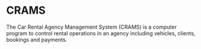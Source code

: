 # CRAMS
The Car Rental Agency Management System (CRAMS) is a computer program to control rental operations in an agency including vehicles, clients, bookings and payments.
